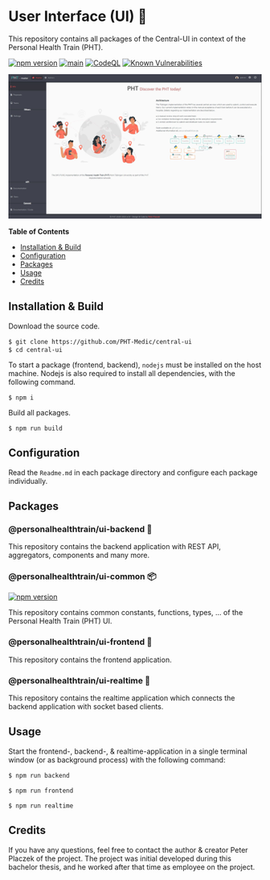 # User Interface (UI) 🚀
This repository contains all packages of the Central-UI in context of the Personal Health Train (PHT).

[![npm version](https://badge.fury.io/js/@personalhealthtrain%2Fui-common.svg)](https://badge.fury.io/js/@personalhealthtrain%2Fui-common)
[![main](https://github.com/Tada5hi/pht-central-ui/actions/workflows/main.yml/badge.svg)](https://github.com/Tada5hi/pht-central-ui/actions/workflows/main.yml)
[![CodeQL](https://github.com/PHT-Medic/central-ui/actions/workflows/codeql.yml/badge.svg)](https://github.com/PHT-Medic/central-ui/actions/workflows/codeql.yml)
[![Known Vulnerabilities](https://snyk.io/test/github/Tada5hi/pht-central-ui/badge.svg)](https://snyk.io/test/github/Tada5hi/pht-central-ui)

![](assets/ui.jpg)

**Table of Contents**

- [Installation & Build](#installation--build)
- [Configuration](#configuration)
- [Packages](#packages)
- [Usage](#usage)
- [Credits](#credits)

## Installation & Build
Download the source code.

```shell
$ git clone https://github.com/PHT-Medic/central-ui
$ cd central-ui
```

To start a package (frontend, backend), `nodejs` must be installed on the host machine.
Nodejs is also required to install all dependencies, with the following command.

```shell
$ npm i
```

Build all packages.

```shell
$ npm run build
```

## Configuration
Read the `Readme.md` in each package directory and configure each package individually.

## Packages

### @personalhealthtrain/ui-backend 🌠
This repository contains the backend application with REST API, aggregators, components and many more.

### @personalhealthtrain/ui-common 📦
[![npm version](https://badge.fury.io/js/@personalhealthtrain%2Fui-common.svg)](https://badge.fury.io/js/@personalhealthtrain%2Fui-common)

This repository contains common constants, functions, types, ... of the Personal Health Train (PHT) UI.

### @personalhealthtrain/ui-frontend 🍭
This repository contains the frontend application. 

### @personalhealthtrain/ui-realtime 🌠
This repository contains the realtime application which connects the backend application with socket based clients.

## Usage
Start the frontend-, backend-, & realtime-application in a single terminal window (or as background process) with the following command:
```shell
$ npm run backend
```

```shell
$ npm run frontend
```

```shell
$ npm run realtime
```

## Credits
If you have any questions, feel free to contact the author & creator Peter Placzek of the project.
The project was initial developed during this bachelor thesis, and he worked after that time as employee
on the project.
